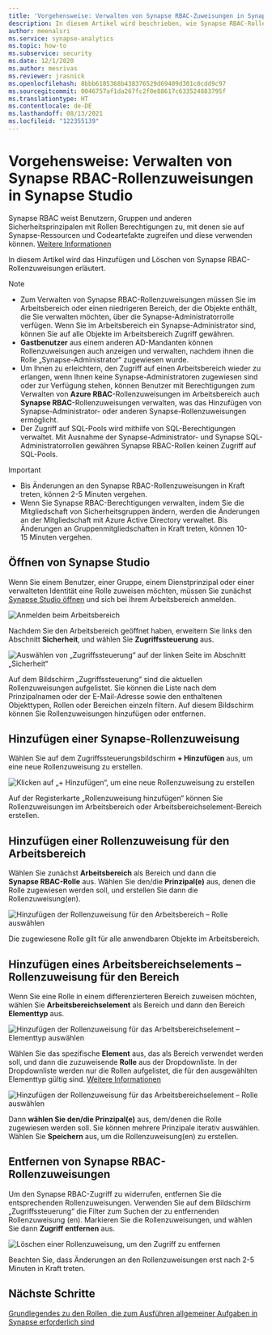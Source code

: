 ```yaml
---
title: 'Vorgehensweise: Verwalten von Synapse RBAC-Zuweisungen in Synapse Studio'
description: In diesem Artikel wird beschrieben, wie Synapse RBAC-Rollen den AAD-Sicherheitsprinzipalen zugewiesen und widerrufen werden.
author: meenalsri
ms.service: synapse-analytics
ms.topic: how-to
ms.subservice: security
ms.date: 12/1/2020
ms.author: mesrivas
ms.reviewer: jrasnick
ms.openlocfilehash: 8bbb6185368b438376529d69409d301c0cdd9c97
ms.sourcegitcommit: 0046757af1da267fc2f0e88617c633524883795f
ms.translationtype: HT
ms.contentlocale: de-DE
ms.lasthandoff: 08/13/2021
ms.locfileid: "122355139"
---
```

# <a name="how-to-manage-synapse-rbac-role-assignments-in-synapse-studio"></a>Vorgehensweise: Verwalten von Synapse RBAC-Rollenzuweisungen in Synapse Studio

Synapse RBAC weist Benutzern, Gruppen und anderen Sicherheitsprinzipalen mit Rollen Berechtigungen zu, mit denen sie auf Synapse-Ressourcen und Codeartefakte zugreifen und diese verwenden können.  [Weitere Informationen](./synapse-workspace-synapse-rbac.md)

In diesem Artikel wird das Hinzufügen und Löschen von Synapse RBAC-Rollenzuweisungen erläutert.

>[!Note]
>- Zum Verwalten von Synapse RBAC-Rollenzuweisungen müssen Sie im Arbeitsbereich oder einen niedrigeren Bereich, der die Objekte enthält, die Sie verwalten möchten, über die Synapse-Administratorrolle verfügen. Wenn Sie im Arbeitsbereich ein Synapse-Administrator sind, können Sie auf alle Objekte im Arbeitsbereich Zugriff gewähren. 
>- **Gastbenutzer** aus einem anderen AD-Mandanten können Rollenzuweisungen auch anzeigen und verwalten, nachdem ihnen die Rolle „Synapse-Administrator“ zugewiesen wurde.
>- Um Ihnen zu erleichtern, den Zugriff auf einen Arbeitsbereich wieder zu erlangen, wenn Ihnen keine Synapse-Administratoren zugewiesen sind oder zur Verfügung stehen, können Benutzer mit Berechtigungen zum Verwalten von **Azure RBAC**-Rollenzuweisungen im Arbeitsbereich auch **Synapse RBAC**-Rollenzuweisungen verwalten, was das Hinzufügen von Synapse-Administrator- oder anderen Synapse-Rollenzuweisungen ermöglicht.
>- Der Zugriff auf SQL-Pools wird mithilfe von SQL-Berechtigungen verwaltet.  Mit Ausnahme der Synapse-Administrator- und Synapse SQL-Administratorrollen gewähren Synapse RBAC-Rollen keinen Zugriff auf SQL-Pools.

>[!important]
>- Bis Änderungen an den Synapse RBAC-Rollenzuweisungen in Kraft treten, können 2-5 Minuten vergehen. 
>- Wenn Sie Synapse RBAC-Berechtigungen verwalten, indem Sie die Mitgliedschaft von Sicherheitsgruppen ändern, werden die Änderungen an der Mitgliedschaft mit Azure Active Directory verwaltet.  Bis Änderungen an Gruppenmitgliedschaften in Kraft treten, können 10-15 Minuten vergehen.

## <a name="open-synapse-studio"></a>Öffnen von Synapse Studio  

Wenn Sie einem Benutzer, einer Gruppe, einem Dienstprinzipal oder einer verwalteten Identität eine Rolle zuweisen möchten, müssen Sie zunächst [Synapse Studio öffnen](https://web.azuresynapse.net/) und sich bei Ihrem Arbeitsbereich anmelden. 

![Anmelden beim Arbeitsbereich](./media/common/login-workspace.png) 
 
 Nachdem Sie den Arbeitsbereich geöffnet haben, erweitern Sie links den Abschnitt **Sicherheit**, und wählen Sie **Zugriffssteuerung** aus. 

 ![Auswählen von „Zugriffssteuerung“ auf der linken Seite im Abschnitt „Sicherheit“](./media/how-to-manage-synapse-rbac-role-assignments/left-nav-security-access-control.png)

Auf dem Bildschirm „Zugriffssteuerung“ sind die aktuellen Rollenzuweisungen aufgelistet.  Sie können die Liste nach dem Prinzipalnamen oder der E-Mail-Adresse sowie den enthaltenen Objekttypen, Rollen oder Bereichen einzeln filtern. Auf diesem Bildschirm können Sie Rollenzuweisungen hinzufügen oder entfernen.  

## <a name="add-a-synapse-role-assignment"></a>Hinzufügen einer Synapse-Rollenzuweisung

Wählen Sie auf dem Zugriffssteuerungsbildschirm **+ Hinzufügen** aus, um eine neue Rollenzuweisung zu erstellen.

![Klicken auf „+ Hinzufügen“, um eine neue Rollenzuweisung zu erstellen](./media/how-to-manage-synapse-rbac-role-assignments/access-control-add.png)

Auf der Registerkarte „Rollenzuweisung hinzufügen“ können Sie Rollenzuweisungen im Arbeitsbereich oder Arbeitsbereichselement-Bereich erstellen. 

## <a name="add-workspace-scoped-role-assignment"></a>Hinzufügen einer Rollenzuweisung für den Arbeitsbereich

Wählen Sie zunächst **Arbeitsbereich** als Bereich und dann die **Synapse RBAC-Rolle** aus.  Wählen Sie den/die **Prinzipal(e)** aus, denen die Rolle zugewiesen werden soll, und erstellen Sie dann die Rollenzuweisung(en). 

![Hinzufügen der Rollenzuweisung für den Arbeitsbereich – Rolle auswählen](./media/how-to-manage-synapse-rbac-role-assignments/access-control-workspace-role-assignment.png) 

Die zugewiesene Rolle gilt für alle anwendbaren Objekte im Arbeitsbereich.

## <a name="add-workspace-item-scoped-role-assignment"></a>Hinzufügen eines Arbeitsbereichselements – Rollenzuweisung für den Bereich

Wenn Sie eine Rolle in einem differenzierteren Bereich zuweisen möchten, wählen Sie **Arbeitsbereichselement** als Bereich und dann den Bereich **Elementtyp** aus.       

![Hinzufügen der Rollenzuweisung für das Arbeitsbereichselement – Elementtyp auswählen](./media/how-to-manage-synapse-rbac-role-assignments/access-control-add-workspace-item-assignment-select-item-type.png) 

Wählen Sie das spezifische **Element** aus, das als Bereich verwendet werden soll, und dann die zuzuweisende **Rolle** aus der Dropdownliste.  In der Dropdownliste werden nur die Rollen aufgelistet, die für den ausgewählten Elementtyp gültig sind. [Weitere Informationen](./synapse-workspace-synapse-rbac.md)  

![Hinzufügen der Rollenzuweisung für das Arbeitsbereichselement – Rolle auswählen](./media/how-to-manage-synapse-rbac-role-assignments/access-control-add-workspace-item-assignment-select-role.png) 
 
Dann **wählen Sie den/die Prinzipal(e)** aus, dem/denen die Rolle zugewiesen werden soll.  Sie können mehrere Prinzipale iterativ auswählen.  Wählen Sie **Speichern** aus, um die Rollenzuweisung(en) zu erstellen.

## <a name="remove-a-synapse-rbac-role-assignment"></a>Entfernen von Synapse RBAC-Rollenzuweisungen

Um den Synapse RBAC-Zugriff zu widerrufen, entfernen Sie die entsprechenden Rollenzuweisungen.  Verwenden Sie auf dem Bildschirm „Zugriffssteuerung“ die Filter zum Suchen der zu entfernenden Rollenzuweisung (en).  Markieren Sie die Rollenzuweisungen, und wählen Sie dann **Zugriff entfernen** aus.   

![Löschen einer Rollenzuweisung, um den Zugriff zu entfernen](./media/how-to-manage-synapse-rbac-role-assignments/access-control-remove-access.png)

Beachten Sie, dass Änderungen an den Rollenzuweisungen erst nach 2-5 Minuten in Kraft treten.   

## <a name="next-steps"></a>Nächste Schritte

[Grundlegendes zu den Rollen, die zum Ausführen allgemeiner Aufgaben in Synapse erforderlich sind](./synapse-workspace-understand-what-role-you-need.md)